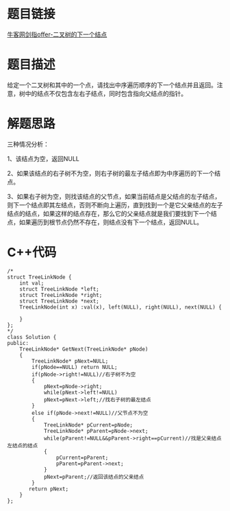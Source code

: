 # 题目链接
[牛客网剑指offer-二叉树的下一个结点](https://www.nowcoder.com/practice/9023a0c988684a53960365b889ceaf5e?tpId=13&tqId=11210&tPage=3&rp=3&ru=/ta/coding-interviews&qru=/ta/coding-interviews/question-ranking)
# 题目描述
给定一个二叉树和其中的一个点，请找出中序遍历顺序的下一个结点并且返回。注意，树中的结点不仅包含左右子结点，同时包含指向父结点的指针。
# 解题思路
三种情况分析：

1、该结点为空，返回NULL

2、如果该结点的右子树不为空，则右子树的最左子结点即为中序遍历的下一个结点。

3、如果右子树为空，则找该结点的父节点，如果当前结点是父结点的左子结点，则下一个结点即其左结点，否则不断向上遍历，直到找到一个是它父亲结点的左子结点的结点，如果这样的结点存在，那么它的父亲结点就是我们要找到下一个结点，如果遍历到根节点仍然不存在，则结点没有下一个结点，返回NULL。
# C++代码
```
/*
struct TreeLinkNode {
    int val;
    struct TreeLinkNode *left;
    struct TreeLinkNode *right;
    struct TreeLinkNode *next;
    TreeLinkNode(int x) :val(x), left(NULL), right(NULL), next(NULL) {
        
    }
};
*/
class Solution {
public:
    TreeLinkNode* GetNext(TreeLinkNode* pNode)
    {
        TreeLinkNode* pNext=NULL;
        if(pNode==NULL) return NULL;
        if(pNode->right!=NULL)//右子树不为空
        { 
            pNext=pNode->right;
            while(pNext->left!=NULL)
            pNext=pNext->left;//找右子树的最左结点
        }
        else if(pNode->next!=NULL)//父节点不为空
        {
            TreeLinkNode* pCurrent=pNode;
            TreeLinkNode* pParent=pNode->next;
            while(pParent!=NULL&&pParent->right==pCurrent)//找是父亲结点左结点的结点
            {
                pCurrent=pParent;
                pParent=pParent->next;
            }
            pNext=pParent;//返回该结点的父亲结点
        }
       return pNext;
    }
};
```
